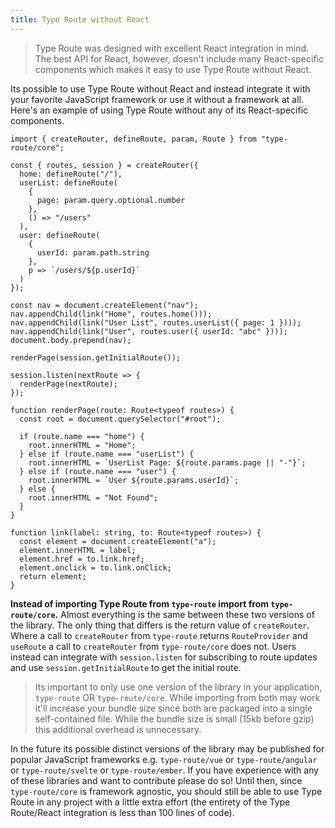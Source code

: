 ```yaml
---
title: Type Route without React
---
```


> Type Route was designed with excellent React integration in mind. The best API for React, however, doesn't include many React-specific components which makes it easy to use Type Route without React. 

Its possible to use Type Route without React and instead integrate it with your favorite JavaScript framework or use it without a framework at all. Here's an example of using Type Route without any of its React-specific components.

```tsx {1,25-29} codesandbox-standard
import { createRouter, defineRoute, param, Route } from "type-route/core";

const { routes, session } = createRouter({
  home: defineRoute("/"),
  userList: defineRoute(
    {
      page: param.query.optional.number
    },
    () => "/users"
  ),
  user: defineRoute(
    {
      userId: param.path.string
    },
    p => `/users/${p.userId}`
  )
});

const nav = document.createElement("nav");
nav.appendChild(link("Home", routes.home()));
nav.appendChild(link("User List", routes.userList({ page: 1 })));
nav.appendChild(link("User", routes.user({ userId: "abc" })));
document.body.prepend(nav);

renderPage(session.getInitialRoute());

session.listen(nextRoute => {
  renderPage(nextRoute);
});

function renderPage(route: Route<typeof routes>) {
  const root = document.querySelector("#root");

  if (route.name === "home") {
    root.innerHTML = "Home";
  } else if (route.name === "userList") {
    root.innerHTML = `UserList Page: ${route.params.page || "-"}`;
  } else if (route.name === "user") {
    root.innerHTML = `User ${route.params.userId}`;
  } else {
    root.innerHTML = "Not Found";
  }
}

function link(label: string, to: Route<typeof routes>) {
  const element = document.createElement("a");
  element.innerHTML = label;
  element.href = to.link.href;
  element.onclick = to.link.onClick;
  return element;
}
```

**Instead of importing Type Route from `type-route` import from `type-route/core`.** Almost everything is the same between these two versions of the library. The only thing that differs is the return value of `createRouter`. Where a call to `createRouter` from `type-route` returns `RouteProvider` and `useRoute` a call to `createRouter` from `type-route/core` does not. Users instead can integrate with `session.listen` for subscribing to route updates and use `session.getInitialRoute` to get the initial route.

> Its important to only use one version of the library in your application, `type-route` OR `type-route/core`. While importing from both may work it'll increase your bundle size since both are packaged into a single self-contained file. While the bundle size is small (15kb before gzip) this additional overhead is unnecessary.

In the future its possible distinct versions of the library may be published for popular JavaScript frameworks e.g. `type-route/vue` or `type-route/angular` or `type-route/svelte` or `type-route/ember`. If you have experience with any of these libraries and want to contribute please do so! Until then, since `type-route/core` is framework agnostic, you should still be able to use Type Route in any project with a little extra effort (the entirety of the Type Route/React integration is less than 100 lines of code).